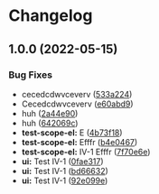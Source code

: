 # Changelog

## 1.0.0 (2022-05-15)


### Bug Fixes

* cecedcdwvceverv ([533a224](https://github.com/amandrichenko/tic-tac-toe/commit/533a22485718dc5254e1b8bf609fba1ad4c216df))
* Cecedcdwvceverv ([e60abd9](https://github.com/amandrichenko/tic-tac-toe/commit/e60abd97bfa7ebd4382fc04247b807381e20594c))
* huh ([2a44e90](https://github.com/amandrichenko/tic-tac-toe/commit/2a44e906358024e7d7407a99ca1966f246859c15))
* huh ([642069c](https://github.com/amandrichenko/tic-tac-toe/commit/642069cf05ad16ad60391d14c46429c8116bda1f))
* **test-scope-el:** E ([4b73f18](https://github.com/amandrichenko/tic-tac-toe/commit/4b73f18e86b6fa9ae05813f08bf8a4ee33e1212d))
* **test-scope-el:** Efffr ([b4e0467](https://github.com/amandrichenko/tic-tac-toe/commit/b4e0467847cd2670f754fa18358326e4370eb2f8))
* **test-scope-el:** IV-1 Efffr ([7f70e6e](https://github.com/amandrichenko/tic-tac-toe/commit/7f70e6eb2af4361e00445309b2020c811ced4d77))
* **ui:** Test IV-1 ([0fae317](https://github.com/amandrichenko/tic-tac-toe/commit/0fae317dbf5630af1fb6fa6ba73941e3d8175d3c))
* **ui:** Test IV-1 ([bd66632](https://github.com/amandrichenko/tic-tac-toe/commit/bd66632cff898be9e8342ec4bb26b3a579da6b7b))
* **ui:** Test IV-1 ([92e099e](https://github.com/amandrichenko/tic-tac-toe/commit/92e099e2369c06cf39bc1dc2b36d779bedd7ce9e))
